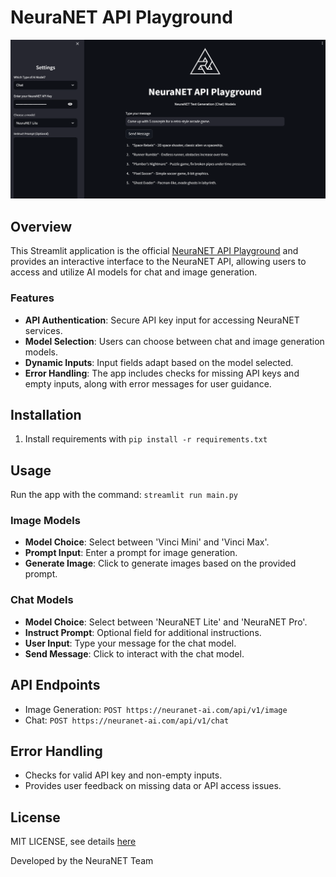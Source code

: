 # NeuraNET API Playground

![NeuraNET API Playground](playground.png)

## Overview
This Streamlit application is the official [NeuraNET API Playground](https://playground.neuranet-ai.com) and provides an interactive interface to the NeuraNET API, allowing users to access and utilize AI models for chat and image generation.

### Features
- **API Authentication**: Secure API key input for accessing NeuraNET services.
- **Model Selection**: Users can choose between chat and image generation models.
- **Dynamic Inputs**: Input fields adapt based on the model selected.
- **Error Handling**: The app includes checks for missing API keys and empty inputs, along with error messages for user guidance.

## Installation
1. Install requirements with `pip install -r requirements.txt`

## Usage
Run the app with the command: `streamlit run main.py`

### Image Models
- **Model Choice**: Select between 'Vinci Mini' and 'Vinci Max'.
- **Prompt Input**: Enter a prompt for image generation.
- **Generate Image**: Click to generate images based on the provided prompt.

### Chat Models
- **Model Choice**: Select between 'NeuraNET Lite' and 'NeuraNET Pro'.
- **Instruct Prompt**: Optional field for additional instructions.
- **User Input**: Type your message for the chat model.
- **Send Message**: Click to interact with the chat model.

## API Endpoints
- Image Generation: `POST https://neuranet-ai.com/api/v1/image`
- Chat: `POST https://neuranet-ai.com/api/v1/chat`

## Error Handling
- Checks for valid API key and non-empty inputs.
- Provides user feedback on missing data or API access issues.

## License
MIT LICENSE, see details [here](LICENSE)

Developed by the NeuraNET Team
